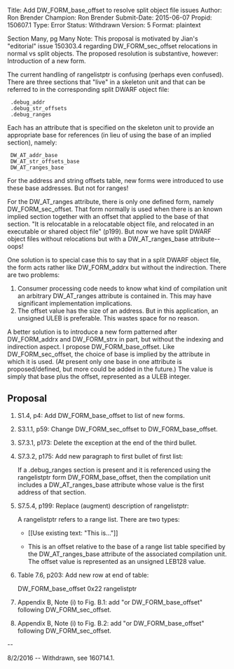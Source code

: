 Title:       Add DW_FORM_base_offset to resolve split object file issues
Author:      Ron Brender
Champion:    Ron Brender
Submit-Date: 2015-06-07
Propid:      150607.1
Type:        Error
Status:      Withdrawn
Version:     5
Format:      plaintext

Section Many, pg Many
Note: This proposal is motivated by Jian's "editorial"
issue 150303.4 regarding DW_FORM_sec_offset relocations
in normal vs split objects. The proposed resolution is
substantive, however: Introduction of a new form.

The current handling of rangelistptr is confusing (perhaps
even confused). There are three sections that "live" in a
skeleton unit and that can be referred to in the corresponding
split DWARF object file:

     .debug_addr
     .debug_str_offsets
     .debug_ranges

Each has an attribute that is specified on the skeleton unit
to provide an appropriate base for references (in lieu of
using the base of an implied section), namely:

     DW_AT_addr_base
     DW_AT_str_offsets_base
     DW_AT_ranges_base

For the address and string offsets table, new forms were introduced
to use these base addresses. But not for ranges!

For the DW_AT_ranges attribute, there is only one defined form,
namely DW_FORM_sec_offset. That form normally is used when there
is an known implied section together with an offset that applied
to the base of that section. "It is relocatable in a relocatable
object file, and relocated in an executable or shared object
file" (p199). But now we have split DWARF object files without
relocations but with a DW_AT_ranges_base attribute--oops!

One solution is to special case this to say that in a split
DWARF object file, the form acts rather like DW_FORM_addrx but
without the indirection. There are two problems:
  1) Consumer processing code needs to know what kind of
     compilation unit an arbitrary DW_AT_ranges attribute is
     contained in. This may have significant implementation
     implications.
  2) The offset value has the size of an address. But in this
     application, an unsigned ULEB is preferable. This wastes
     space for no reason.

A better solution is to introduce a new form patterned after
DW_FORM_addrx and DW_FORM_strx in part, but without the
indexing and indirection aspect. I propose DW_FORM_base_offset.
Like DW_FORM_sec_offset, the choice of base is implied by
the attribute in which it is used. (At present only one
base in one attribute is proposed/defined, but more could
be added in the future.) The value is simply that
base plus the offset, represented as a ULEB integer.



Proposal
--------

1)  S1.4, p4: Add DW_FORM_base_offset to list of new forms.

2)  S3.1.1, p59: Change DW_FORM_sec_offset to DW_FORM_base_offset.

3)  S7.3.1, p173: Delete the exception at the end of the third bullet.

4)  S7.3.2, p175: Add new paragraph to first bullet of first list:

     If a .debug_ranges section is present and it is referenced
     using the rangelistptr form DW_FORM_base_offset, then the
     compilation unit includes a DW_AT_ranges_base attribute
     whose value is the first address of that section.

5)  S7.5.4, p199: Replace (augment) description of rangelistptr:

      A rangelistptr refers to a range list. There are two types:

       - [[Use existing text: "This is..."]]

       - This is an offset relative to the base of a range list
         table specified by the DW_AT_ranges_base attribute of
         the associated compilation unit. The offset value is
         represented as an unsigned LEB128 value.

6)  Table 7.6, p203: Add new row at end of table:

     DW_FORM_base_offset    0x22    rangelistptr

7)  Appendix B, Note (i) to Fig. B.1: add "or DW_FORM_base_offset"
     following DW_FORM_sec_offset.

8)  Appendix B, Note (i) to Fig. B.2: add "or DW_FORM_base_offset"
     following DW_FORM_sec_offset.


--

8/2/2016 -- Withdrawn, see 160714.1.
